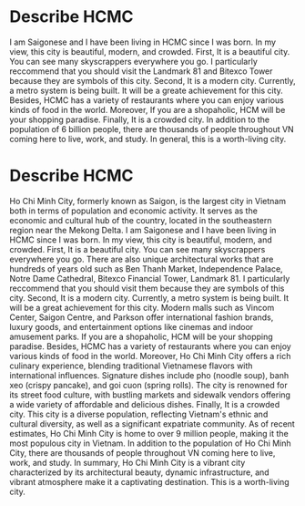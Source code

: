 # Describe HCMC

I am Saigonese and I have been living in HCMC since I was born. In my view, this city is beautiful, modern, and crowded.
First, It is a beautiful city. You can see many skyscrappers everywhere you go. I particularly reccommend that you should visit the Landmark 81 and Bitexco Tower because they are symbols of this city. 
Second, It is a modern city. Currently, a metro system is being built. It will be a greate achievement for this city. Besides, HCMC has a variety of restaurants where you can enjoy various kinds of food in the world. 
Moreover, If you are a shopaholic, HCM will be your shopping paradise. 
Finally, It is a crowded city. In addition to the population of 6 billion people, there are thousands of people throughout VN coming here to live, work, and study. In general, this is a worth-living city.


# Describe HCMC
Ho Chi Minh City, formerly known as Saigon, is the largest city in Vietnam both in terms of population and economic activity. It serves as the economic and cultural hub of the country, located in the southeastern region near the Mekong Delta. I am Saigonese and I have been living in HCMC since I was born. In my view, this city is beautiful, modern, and crowded.
First, It is a beautiful city. You can see many skyscrappers everywhere you go. There are also unique architectural works that are hundreds of years old such as Ben Thanh Market, Independence Palace, Notre Dame Cathedral, Bitexco Financial Tower, Landmark 81. I particularly reccommend that you should visit them because they are symbols of this city. 
Second, It is a modern city. Currently, a metro system is being built. It will be a great achievement for this city. Modern malls such as Vincom Center, Saigon Centre, and Parkson offer international fashion brands, luxury goods, and entertainment options like cinemas and indoor amusement parks. If you are a shopaholic, HCM will be your shopping paradise. Besides, HCMC has a variety of restaurants where you can enjoy various kinds of food in the world. Moreover, Ho Chi Minh City offers a rich culinary experience, blending traditional Vietnamese flavors with international influences. Signature dishes include pho (noodle soup), banh xeo (crispy pancake), and goi cuon (spring rolls). The city is renowned for its street food culture, with bustling markets and sidewalk vendors offering a wide variety of affordable and delicious dishes. 
Finally, It is a crowded city. This city is a diverse population, reflecting Vietnam's ethnic and cultural diversity, as well as a significant expatriate community. As of recent estimates, Ho Chi Minh City is home to over 9 million people, making it the most populous city in Vietnam. In addition to the population of Ho Chi Minh City, there are thousands of people throughout VN coming here to live, work, and study.
In summary, Ho Chi Minh City is a vibrant city characterized by its architectural beauty, dynamic infrastructure, and vibrant atmosphere make it a captivating destination. This is a worth-living city.
